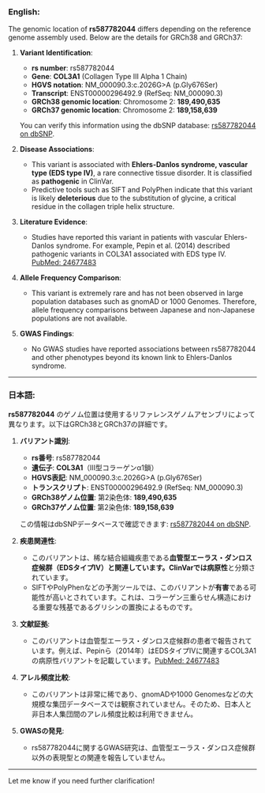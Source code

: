 ### English:
The genomic location of **rs587782044** differs depending on the reference genome assembly used. Below are the details for GRCh38 and GRCh37:

1. **Variant Identification**:
   - **rs number**: rs587782044
   - **Gene**: **COL3A1** (Collagen Type III Alpha 1 Chain)
   - **HGVS notation**: NM_000090.3:c.2026G>A (p.Gly676Ser)
   - **Transcript**: ENST00000296492.9 (RefSeq: NM_000090.3)
   - **GRCh38 genomic location**: Chromosome 2: **189,490,635**
   - **GRCh37 genomic location**: Chromosome 2: **189,158,639**

   You can verify this information using the dbSNP database: [rs587782044 on dbSNP](https://www.ncbi.nlm.nih.gov/snp/rs587782044).

2. **Disease Associations**:
   - This variant is associated with **Ehlers-Danlos syndrome, vascular type (EDS type IV)**, a rare connective tissue disorder. It is classified as **pathogenic** in ClinVar.
   - Predictive tools such as SIFT and PolyPhen indicate that this variant is likely **deleterious** due to the substitution of glycine, a critical residue in the collagen triple helix structure.

3. **Literature Evidence**:
   - Studies have reported this variant in patients with vascular Ehlers-Danlos syndrome. For example, Pepin et al. (2014) described pathogenic variants in COL3A1 associated with EDS type IV. [PubMed: 24677483](https://pubmed.ncbi.nlm.nih.gov/24677483)

4. **Allele Frequency Comparison**:
   - This variant is extremely rare and has not been observed in large population databases such as gnomAD or 1000 Genomes. Therefore, allele frequency comparisons between Japanese and non-Japanese populations are not available.

5. **GWAS Findings**:
   - No GWAS studies have reported associations between rs587782044 and other phenotypes beyond its known link to Ehlers-Danlos syndrome.

---

### 日本語:
**rs587782044** のゲノム位置は使用するリファレンスゲノムアセンブリによって異なります。以下はGRCh38とGRCh37の詳細です。

1. **バリアント識別**:
   - **rs番号**: rs587782044
   - **遺伝子**: **COL3A1**（III型コラーゲンα1鎖）
   - **HGVS表記**: NM_000090.3:c.2026G>A (p.Gly676Ser)
   - **トランスクリプト**: ENST00000296492.9 (RefSeq: NM_000090.3)
   - **GRCh38ゲノム位置**: 第2染色体: **189,490,635**
   - **GRCh37ゲノム位置**: 第2染色体: **189,158,639**

   この情報はdbSNPデータベースで確認できます: [rs587782044 on dbSNP](https://www.ncbi.nlm.nih.gov/snp/rs587782044).

2. **疾患関連性**:
   - このバリアントは、稀な結合組織疾患である**血管型エーラス・ダンロス症候群（EDSタイプIV）**と関連しています。ClinVarでは**病原性**と分類されています。
   - SIFTやPolyPhenなどの予測ツールでは、このバリアントが**有害**である可能性が高いとされています。これは、コラーゲン三重らせん構造における重要な残基であるグリシンの置換によるものです。

3. **文献証拠**:
   - このバリアントは血管型エーラス・ダンロス症候群の患者で報告されています。例えば、Pepinら（2014年）はEDSタイプIVに関連するCOL3A1の病原性バリアントを記載しています。[PubMed: 24677483](https://pubmed.ncbi.nlm.nih.gov/24677483)

4. **アレル頻度比較**:
   - このバリアントは非常に稀であり、gnomADや1000 Genomesなどの大規模な集団データベースでは観察されていません。そのため、日本人と非日本人集団間のアレル頻度比較は利用できません。

5. **GWASの発見**:
   - rs587782044に関するGWAS研究は、血管型エーラス・ダンロス症候群以外の表現型との関連を報告していません。

--- 
Let me know if you need further clarification!